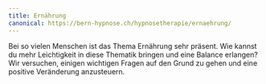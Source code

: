 ```yaml
---
title: Ernährung
canonical: https://bern-hypnose.ch/hypnosetherapie/ernaehrung/
---
```


Bei so vielen Menschen ist das Thema Ernährung sehr präsent. Wie
kannst du mehr Leichtigkeit in diese Thematik bringen und eine Balance
erlangen? Wir versuchen, einigen wichtigen Fragen auf den Grund zu
gehen und eine positive Veränderung anzusteuern.
